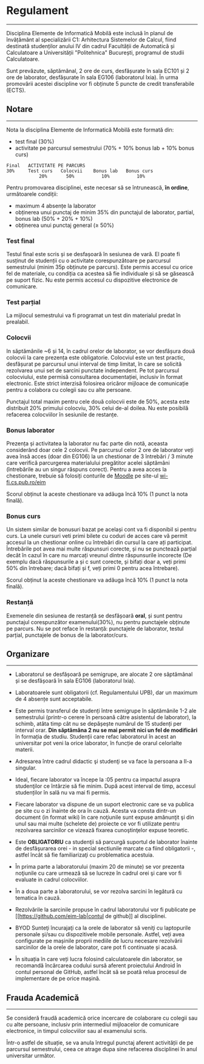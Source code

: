 # Regulament
-------------

Disciplina Elemente de Informatică Mobilă este inclusă în planul de învățământ al specializării C1: Arhitectura Sistemelor de Calcul, fiind destinată studenților anului IV din cadrul Facultății de Automatică și Calculatoare a Universității "Politehnica" București, programul de studii Calculatoare. 

Sunt prevăzute, săptămânal, 2 ore de curs, desfășurate în sala EC101 și 2 ore de laborator, desfășurate în sala EG106 (laboratorul Ixia). În urma promovării acestei discipline vor fi obținute 5 puncte de credit transferabile (ECTS).

## Notare
---------

Nota la disciplina Elemente de Informatică Mobilă este formată din:

  * test final (30%)
  * activitate pe parcursul semestrului (70% + 10% bonus lab + 10% bonus curs)

```
Final 	ACTIVITATE PE PARCURS
30% 	Test curs 	Colocvii 	Bonus lab 	Bonus curs
            20% 	  50% 	       10% 	        10% 
```

Pentru promovarea disciplinei, este necesar să se întrunească, **în ordine**, următoarele condiții:
  * maximum 4 absențe la laborator 
  * obținerea unui punctaj de minim 35% din punctajul de laborator, partial, bonus lab (50% + 20% + 10%)
  * obținerea unui punctaj general (≥ 50%)
 

### Test final

Testul final este scris și se desfașoară în sesiunea de vară. El poate fi susținut de studenții cu o activitate corespunzătoare pe parcursul semestrului (minim 35p obținute pe parcurs). Este permis accesul cu orice fel de materiale, cu condiția ca acestea să fie individuale și să se găsească pe suport fizic. Nu este permis accesul cu dispozitive electronice de comunicare.

### Test parțial

La mijlocul semestrului va fi programat un test din materialul predat în prealabil. 

### Colocvii

In săptămânile ~6 și 14, în cadrul orelor de laborator, se vor desfășura două colocvii la care prezența este obligatorie. Colocviul este un test practic, desfășurat pe parcursul unui interval de timp limitat, în care se solicită rezolvarea unui set de sarcini punctate independent. Pe tot parcursul colocviului, este permisă consultarea documentației, inclusiv în format electronic. Este strict interzisă folosirea oricăror mijloace de comunicație pentru a colabora cu colegii sau cu alte persoane.

Punctajul total maxim pentru cele două colocvii este de 50%, acesta este distribuit 20% primului colocviu, 30% celui de-al doilea.
Nu este posibilă refacerea colocviilor în sesiunile de restanțe.  

### Bonus laborator
Prezența și activitatea la laborator nu fac parte din notă, aceasta considerând doar cele 2 colocvii. 
Pe parcursul celor 2 ore de laborator veți avea însă acces (doar din EG106) la un chestionar de 3 întrebări / 3 minute care verifică parcurgerea materialului pregătitor acelei săptămâni (întrebările au un singur răspuns corect). Pentru a avea acces la chestionare, trebuie să folosiți conturile de [Moodle](https://acs.curs.pub.ro/|Moodle) pe site-ul [wi-fi.cs.pub.ro/eim](http://wi-fi.cs.pub.ro/eim)

Scorul obținut la aceste chestionare va adăuga încă 10% (1 punct la nota finală).

### Bonus curs
Un sistem similar de bonusuri bazat pe același cont va fi disponibil si pentru curs. 
La unele cursuri veti primi bilete cu coduri de acces care vă permit accesul la un chestionar online cu întrebări din cursul la care ați participat. Întrebările pot avea mai multe răspunsuri corecte, și nu se punctează parțial decât în cazul în care nu marcați vreunul dintre răspunsurile incorecte (De exemplu dacă răspunsurile a și c sunt corecte, și bifați doar a, veți primi 50% din întrebare; dacă bifați și f, veți primi 0 pentru acea întrebare). 

Scorul obținut la aceste chestionare va adăuga încă 10% (1 punct la nota finală).

### Restanță
Exemenele din sesiunea de restanță se desfășoară **oral**, și sunt pentru punctajul corespunzător examenului(30%), nu pentru punctajele obținute pe parcurs. Nu se pot reface în restanță: punctajele de laborator, testul parțial, punctajele de bonus de la laborator/curs.  

## Organizare
-------------

  * Laboratorul se desfășoară pe semigrupe, are alocate 2 ore săptămânal și se desfășoară în sala EG106 (laboratorul Ixia). 
  
  * Laboratoarele sunt obligatorii (cf. Regulamentului UPB), dar un maximum de 4 absențe sunt acceptabile. 

  * Este permis transferul de studenți între semigrupe în săptămânile 1-2 ale semestrului (printr-o cerere în persoană către asistentul de laborator), la schimb, atâta timp cât nu se depășește numărul de 15 studenți per interval orar. **Din săptămâna 2 nu se mai permit nici un fel de modificări** în formația de studiu. Studenții  care refac laboratorul în acest an universitar pot veni la orice laborator, în funcție de orarul celorlalte materii.

  * Adresarea între cadrul didactic şi studenţi se va face la persoana a II-a singular.

  * Ideal, fiecare laborator va începe la :05 pentru ca impactul asupra studenţilor ce întârzie să fie minim. După acest interval de timp, accesul studenților în sală nu va mai fi permis.

  * Fiecare laborator va dispune de un suport electronic care se va publica pe site cu o zi înainte de ora în cauză. Acesta va consta dintr-un document (in format wiki) în care noţiunile sunt expuse amănunţit şi din unul sau mai multe (schelete de) proiecte ce vor fi utilizate pentru rezolvarea sarcinilor ce vizează fixarea cunoştinţelor expuse teoretic.
  
  * Este **OBLIGATORIU** ca studenţii să parcurgă suportul de laborator înainte de desfăşurarea orei - in special sectiunile marcate ca fiind obligatorii -, astfel încât să fie familiarizaţi cu problematica acestuia.

  * În prima parte a laboratorului (maxim 20 de minute) se vor prezenta noţiunile cu care urmează să se lucreze în cadrul orei şi care vor fi evaluate in cadrul colocviilor.

  * În a doua parte a laboratorului, se vor rezolva sarcini în legătură cu tematica în cauză.

  * Rezolvările la sarcinile propuse în cadrul laboratorului vor fi publicate pe [[https://github.com/eim-lab|contul de github]] al disciplinei.

  * BYOD Sunteţi încurajaţi ca la orele de laborator să veniţi cu laptopurile personale și/sau cu dispozitivele mobile personale. Astfel, veți avea configurate pe mașinile proprii mediile de lucru necesare rezolvării sarcinilor de la orele de laborator, care pot fi continuate și acasă.

  * În situația în care veți lucra folosind calculatoarele din laborator, se recomandă încărcarea codului sursă aferent proiectului Android în contul personal de GitHub, astfel încât să se poată relua procesul de implementare de pe orice mașină.

## Frauda Academică
---

Se consideră fraudă academică orice incercare de colaborare cu colegii sau cu alte persoane, inclusiv prin intermediul mijloacelor de comunicare electronice, in timpul colocviilor sau al examenului scris.

Într-o astfel de situație, se va anula întregul punctaj aferent activității de pe parcursul semestrului, ceea ce atrage dupa sine refacerea disciplinei în anul universitar următor.